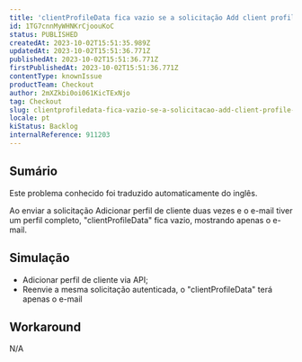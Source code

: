 ```yaml
---
title: 'clientProfileData fica vazio se a solicitação Add client profile for executada duas vezes'
id: 1TG7cnnMyWHNKrCjoouKoC
status: PUBLISHED
createdAt: 2023-10-02T15:51:35.989Z
updatedAt: 2023-10-02T15:51:36.771Z
publishedAt: 2023-10-02T15:51:36.771Z
firstPublishedAt: 2023-10-02T15:51:36.771Z
contentType: knownIssue
productTeam: Checkout
author: 2mXZkbi0oi061KicTExNjo
tag: Checkout
slug: clientprofiledata-fica-vazio-se-a-solicitacao-add-client-profile-for-executada-duas-vezes
locale: pt
kiStatus: Backlog
internalReference: 911203
---
```


## Sumário

<div class="alert alert-info">
  <p>Este problema conhecido foi traduzido automaticamente do inglês.</p>
</div>


Ao enviar a solicitação Adicionar perfil de cliente duas vezes e o e-mail tiver um perfil completo, "clientProfileData" fica vazio, mostrando apenas o e-mail.

## Simulação



- Adicionar perfil de cliente via API;
- Reenvie a mesma solicitação autenticada, o "clientProfileData" terá apenas o e-mail

## Workaround


N/A





